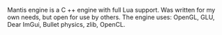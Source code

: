 
Mantis engine is a C ++ engine with full Lua support.
Was written for my own needs, but open for use by others. 
The engine uses:
   OpenGL, 
   GLU, 
   Dear ImGui, 
   Bullet physics, 
   zlib, 
   OpenCL.
